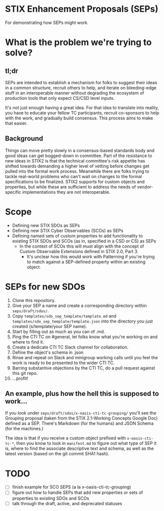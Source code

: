 # STIX Enhancement Proposals (SEPs)
For demonstrating how SEPs might work.

# What is the problem we're trying to solve?
## tl;dr
SEPs are intended to establish a mechanism for folks to suggest their
ideas in a common structure, recruit others to help, and iterate on
bleeding-edge stuff in an interoperable manner without degrading the
ecosystem of production tools that only expect CS/CSD level inputs.

It's not just enough having a great idea. For that idea to translate
into reality, you have to educate your fellow TC participants, recruit
co-sponsors to help with the work, and gradually build consensus. This
process aims to make that easier.

## Background
Things can move pretty slowly in a consensus-based standards body and
good ideas can get bogged-down in committee. Part of the resistance to
new ideas in STIX2 is that the technical committee's risk appetite has
shifted towards demanding a higher level of vetting before changes get
pulled into the formal work process. Meanwhile there are folks trying
to tackle real-world problems who can't wait on changes to the formal
specifications to be finalized. STIX2 supports for custom objects and
properties, but while these are sufficient to address the needs of
vendor-specific implementations they are not interoperable.

# Scope
* Defining new STIX SDOs as SEPs
* Defining new STIX Cyber Observables (SCOs) as SEPs
* Defining named sets of custom properties to add functionality to
  existing STIX SDOs and SCOs (as in, specified in a CSD or CS) as
  SEPs
  * In the context of SCOs this will must align with the concept of
    Custom Observable Extensions defined in STIX 2.0, Part 3.
	* It's unclear how this would work with Patterning if you're
      trying to match against a SEP-defined property within an
      existing object.

# SEPs for new SDOs
1. Clone this repository.
2. Give your SEP a name and create a corresponding directory
   within `seps/draft/sdos/`.
3. Copy `templates/sdo_sep_template/template.md` and
   `templates/sdo_sep_template/template.json` into the directory
   you just created (s/template/your SEP name).
4. Start by filling out as much as you can of <your SEP name>.md.
5. Ping the CTI TC on #general, let folks know what you're working on
   and where to find it.
6. Create a dedicate CTI TC Slack channel for collaboration.
7. Define the object's schema in <your SEP name>.json
8. Rinse and repeat on Slack and minigroup working calls until you
   feel the work is ready to be presented to the wider CTI TC.
9. Barring substantive objections by the CTI TC, do a pull request
   against this git repo.
10. ...profit!

## An example, plus how the hell this is supposed to work...
If you look under `seps/draft/sdos/x-oasis-cti-tc-grouping/` you'll
see the Grouping proposal (taken from the STIX 2.1-Working Concepts
Google Doc) defined as a SEP. There's Markdown (for the humans) and
JSON Schema (for the machines.)

The idea is that if you receive a custom object prefixed with
`x-oasis-cti-tc-*`, then you know to look in `manifest.md` to figure
out what type of SEP it is, where to find the associate descriptive
text and schema, as well as the latest version (based on the git
commit SHA1 hash).

# TODO
- [ ] finish example for SCO SEPS (a la x-oasis-cti-tc-grouping)
- [ ] figure out how to handle SEPs that add new properties or sets of properties to existing SDOs and SCOs
- [ ] talk through the draft, active, and deprecated statuses
